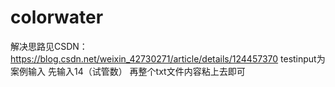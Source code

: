 # colorwater
解决思路见CSDN：https://blog.csdn.net/weixin_42730271/article/details/124457370
testinput为案例输入
先输入14（试管数）
再整个txt文件内容粘上去即可
